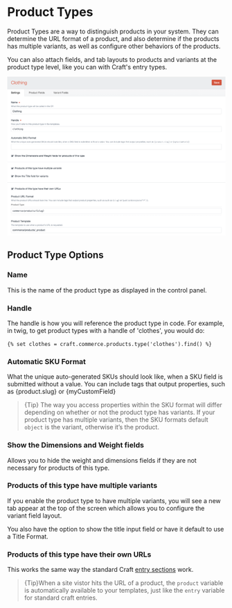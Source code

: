 # Product Types

Product Types are a way to distinguish products in your system. They can determine the URL format of a product, and also determine if the products has multiple variants, as well as configure other behaviors of the products.

You can also attach fields, and tab layouts to products and variants at the product type level, like you can with Craft's entry types.

<img src="assets/product-type-entry-screen.png" width="797" alt="Product Type Entry Screen.">

## Product Type Options

### Name

This is the name of the product type as displayed in the control panel.

### Handle

The handle is how you will reference the product type in code. For example, in twig, to get product types with a handle of 'clothes', you would do:

```twig
{% set clothes = craft.commerce.products.type('clothes').find() %}
```
### Automatic SKU Format

What the unique auto-generated SKUs should look like, when a SKU field is submitted without a value. You can include tags that output properties, such as {product.slug} or {myCustomField}

>{Tip} The way you access properties within the SKU format will differ depending on whether or not the product type has variants. If your product type has multiple variants, then the SKU formats default `object` is the variant, otherwise it’s the product.

### Show the Dimensions and Weight fields

Allows you to hide the weight and dimensions fields if they are not necessary for products of this type.

### Products of this type have multiple variants

If you enable the product type to have multiple variants, you will see a new tab appear at the top of the screen which allows you to configure the variant field layout.

You also have the option to show the title input field or have it default to use a Title Format.

### Products of this type have their own URLs

This works the same way the standard Craft [entry sections](https://craftcms.com/docs/sections-and-entries) work.

>{Tip}When a site vistor hits the URL of a product, the `product` variable is automatically available to your templates, just like the `entry` variable for standard craft entries.
